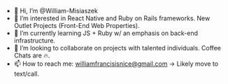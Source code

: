 - 👋 Hi, I’m @William-Misiaszek
- 👀 I’m interested in React Native and Ruby on Rails frameworks. New Outlet Projects (Front-End Web Properties).
- 🌱 I’m currently learning JS + Ruby w/ an emphasis on back-end infrastructure.
- 💞️ I’m looking to collaborate on projects with talented individuals. Coffee Chats are 🔥.
- 📫 How to reach me: williamfrancisisnice@gmail.com -> Likely move to text/call.

<!---
William-Misiaszek/William-Misiaszek is a ✨ special ✨ repository because its `README.md` (this file) appears on your GitHub profile.
You can click the Preview link to take a look at your changes.
--->
